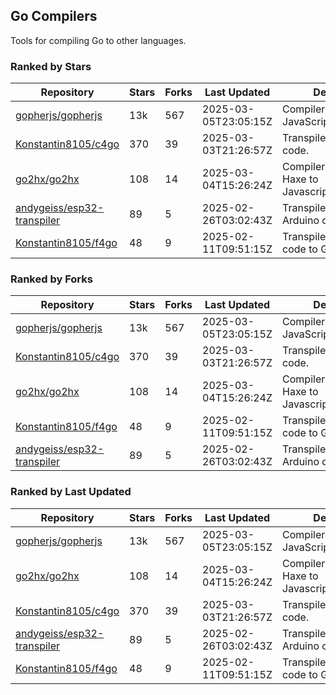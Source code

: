 ## Go Compilers

Tools for compiling Go to other languages.

### Ranked by Stars

| Repository | Stars | Forks | Last Updated | Description | 
|------------|-------|-------|--------------|-------------|
| [gopherjs/gopherjs](https://github.com/gopherjs/gopherjs) | 13k | 567 | 2025-03-05T23:05:15Z |  Compiler from Go to JavaScript. |
| [Konstantin8105/c4go](https://github.com/Konstantin8105/c4go) | 370 | 39 | 2025-03-03T21:26:57Z |  Transpile C code to Go code. |
| [go2hx/go2hx](https://github.com/go2hx/go2hx) | 108 | 14 | 2025-03-04T15:26:24Z |  Compiler from Go to Haxe to Javascript/C++/Java/C#. |
| [andygeiss/esp32-transpiler](https://github.com/andygeiss/esp32-transpiler) | 89 | 5 | 2025-02-26T03:02:43Z |  Transpile Go into Arduino code. |
| [Konstantin8105/f4go](https://github.com/Konstantin8105/f4go) | 48 | 9 | 2025-02-11T09:51:15Z |  Transpile FORTRAN 77 code to Go code. |

### Ranked by Forks

| Repository | Stars | Forks | Last Updated | Description | 
|------------|-------|-------|--------------|-------------|
| [gopherjs/gopherjs](https://github.com/gopherjs/gopherjs) | 13k | 567 | 2025-03-05T23:05:15Z |  Compiler from Go to JavaScript. |
| [Konstantin8105/c4go](https://github.com/Konstantin8105/c4go) | 370 | 39 | 2025-03-03T21:26:57Z |  Transpile C code to Go code. |
| [go2hx/go2hx](https://github.com/go2hx/go2hx) | 108 | 14 | 2025-03-04T15:26:24Z |  Compiler from Go to Haxe to Javascript/C++/Java/C#. |
| [Konstantin8105/f4go](https://github.com/Konstantin8105/f4go) | 48 | 9 | 2025-02-11T09:51:15Z |  Transpile FORTRAN 77 code to Go code. |
| [andygeiss/esp32-transpiler](https://github.com/andygeiss/esp32-transpiler) | 89 | 5 | 2025-02-26T03:02:43Z |  Transpile Go into Arduino code. |

### Ranked by Last Updated

| Repository | Stars | Forks | Last Updated | Description | 
|------------|-------|-------|--------------|-------------|
| [gopherjs/gopherjs](https://github.com/gopherjs/gopherjs) | 13k | 567 | 2025-03-05T23:05:15Z |  Compiler from Go to JavaScript. |
| [go2hx/go2hx](https://github.com/go2hx/go2hx) | 108 | 14 | 2025-03-04T15:26:24Z |  Compiler from Go to Haxe to Javascript/C++/Java/C#. |
| [Konstantin8105/c4go](https://github.com/Konstantin8105/c4go) | 370 | 39 | 2025-03-03T21:26:57Z |  Transpile C code to Go code. |
| [andygeiss/esp32-transpiler](https://github.com/andygeiss/esp32-transpiler) | 89 | 5 | 2025-02-26T03:02:43Z |  Transpile Go into Arduino code. |
| [Konstantin8105/f4go](https://github.com/Konstantin8105/f4go) | 48 | 9 | 2025-02-11T09:51:15Z |  Transpile FORTRAN 77 code to Go code. |

